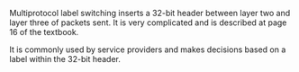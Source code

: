 Multiprotocol label switching inserts a 32-bit header between layer two and layer three of packets sent. It is very complicated and is described at page 16 of the textbook.

It is commonly used by service providers and makes decisions based on a label within the 32-bit header.